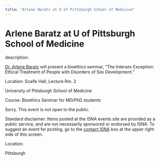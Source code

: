 ```yaml
---
title: "Arlene Baratz at U of Pittsburgh School of Medicine"
---
```


# Arlene Baratz at U of Pittsburgh School of Medicine

  
description:  
  


[Dr. Arlene Baratz][1] will present a bioethics seminar, &#8220;The Intersex Exception: Ethical Treatment of People with Disorders of Sex Development.&#8221;

  
  


Location: Scaife Hall, Lecture Rm. 2  
  
University of Pittsburgh School of Medicine

  
  


Course: Bioethics Seminar for MD/PhD students

  
  


Sorry. This event is not open to the public.

  
  


Standard disclaimer: Items posted at the ISNA events site are provided as a public service, and are not necessarily sponsored or endorsed by ISNA. To suggest an event for posting, go to the [contact ISNA][2] box at the upper right side of this screen.

  


  


  
Location:  
  
Pittsburgh

 [1]: /node/1044
 [2]: /about/contact